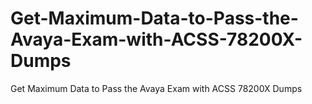 # Get-Maximum-Data-to-Pass-the-Avaya-Exam-with-ACSS-78200X-Dumps
Get Maximum Data to Pass the Avaya Exam with ACSS 78200X Dumps
